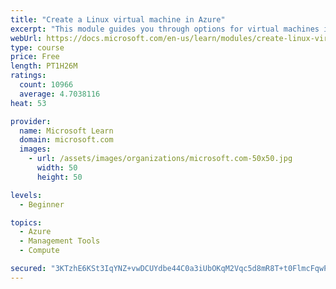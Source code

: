 ```yaml
---
title: "Create a Linux virtual machine in Azure"
excerpt: "This module guides you through options for virtual machines in Azure, creating and connecting a Linux virtual machine, and configuring your network settings."
webUrl: https://docs.microsoft.com/en-us/learn/modules/create-linux-virtual-machine-in-azure/
type: course
price: Free
length: PT1H26M
ratings:
  count: 10966
  average: 4.7038116
heat: 53

provider:
  name: Microsoft Learn
  domain: microsoft.com
  images:
    - url: /assets/images/organizations/microsoft.com-50x50.jpg
      width: 50
      height: 50

levels:
  - Beginner

topics:
  - Azure
  - Management Tools
  - Compute

secured: "3KTzhE6KSt3IqYNZ+vwDCUYdbe44C0a3iUbOKqM2Vqc5d8mR8T+t0FlmcFqwPMZy6E5rt54qgskusRdiU3y4CF8n9mCqE2HLzhor5oW5947KBbq3gTD/d6+SUx+0SxU9Zmrs8A0kocrx2QNjVFvXcUCgLyWHSODmDML53xOqElYjjrFIA1bw8nNKsZMP1lHfJBy71WIiv7bE2HQGSdkGklokhGMEB2++4txpZF0WBs464cjPTKAZjtxun037X0bR3b+xH0M12Xpf6kffmqKCNYs7rQ2ldyyyDHJ5NZQoMRrgRz0WNsGgzVEmqUUODc/rulSNY1yduAii8J69PKXUOGclRLoxL/r/go3kmjwSWZWuKrH35K6p41IjmgKZka6tDQ1E7vfnz8OpDYb3aYpC1BzdEfRfV+RDAS7QVJqnznk=;M+N79gK+/guCKxuu6SiuHg=="
---
```



